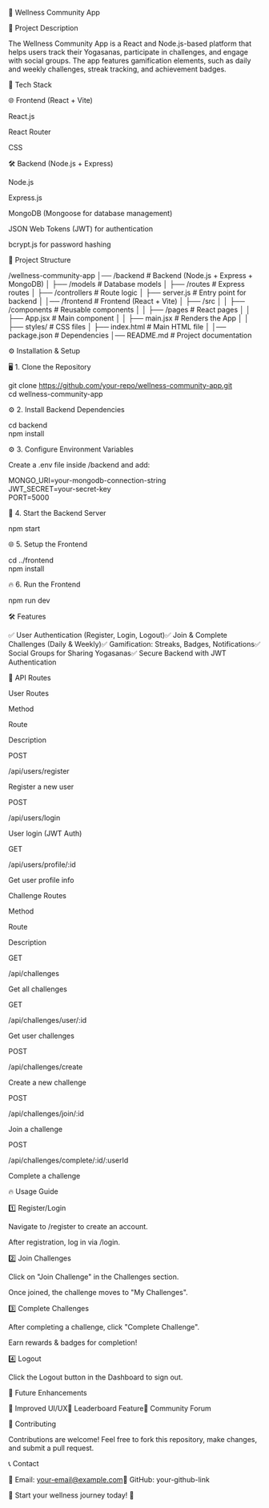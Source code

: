 🌿 Wellness Community App

📌 Project Description

The Wellness Community App is a React and Node.js-based platform that helps users track their Yogasanas, participate in challenges, and engage with social groups. The app features gamification elements, such as daily and weekly challenges, streak tracking, and achievement badges.

🚀 Tech Stack

🌐 Frontend (React + Vite)

React.js

React Router

CSS

🛠️ Backend (Node.js + Express)

Node.js

Express.js

MongoDB (Mongoose for database management)

JSON Web Tokens (JWT) for authentication

bcrypt.js for password hashing

📂 Project Structure

/wellness-community-app
│── /backend # Backend (Node.js + Express + MongoDB)
│ ├── /models # Database models
│ ├── /routes # Express routes
│ ├── /controllers # Route logic
│ ├── server.js # Entry point for backend
│
│── /frontend # Frontend (React + Vite)
│ ├── /src
│ │ ├── /components # Reusable components
│ │ ├── /pages # React pages
│ │ ├── App.jsx # Main component
│ │ ├── main.jsx # Renders the App
│ │ ├── styles/ # CSS files
│ ├── index.html # Main HTML file
│
│── package.json # Dependencies
│── README.md # Project documentation

⚙️ Installation & Setup

🖥️ 1. Clone the Repository

git clone https://github.com/your-repo/wellness-community-app.git  
cd wellness-community-app  

⚙️ 2. Install Backend Dependencies

cd backend  
npm install  

⚙️ 3. Configure Environment Variables

Create a .env file inside /backend and add:

MONGO_URI=your-mongodb-connection-string  
JWT_SECRET=your-secret-key  
PORT=5000  

🚀 4. Start the Backend Server

npm start  

🌐 5. Setup the Frontend

cd ../frontend  
npm install  

🔥 6. Run the Frontend

npm run dev  

🛠️ Features

✅ User Authentication (Register, Login, Logout)✅ Join & Complete Challenges (Daily & Weekly)✅ Gamification: Streaks, Badges, Notifications✅ Social Groups for Sharing Yogasanas✅ Secure Backend with JWT Authentication

📜 API Routes

User Routes

Method

Route

Description

POST

/api/users/register

Register a new user

POST

/api/users/login

User login (JWT Auth)

GET

/api/users/profile/:id

Get user profile info

Challenge Routes

Method

Route

Description

GET

/api/challenges

Get all challenges

GET

/api/challenges/user/:id

Get user challenges

POST

/api/challenges/create

Create a new challenge

POST

/api/challenges/join/:id

Join a challenge

POST

/api/challenges/complete/:id/:userId

Complete a challenge

🔥 Usage Guide

1️⃣ Register/Login

Navigate to /register to create an account.

After registration, log in via /login.

2️⃣ Join Challenges

Click on "Join Challenge" in the Challenges section.

Once joined, the challenge moves to "My Challenges".

3️⃣ Complete Challenges

After completing a challenge, click "Complete Challenge".

Earn rewards & badges for completion!

4️⃣ Logout

Click the Logout button in the Dashboard to sign out.

📌 Future Enhancements

🔹 Improved UI/UX🔹 Leaderboard Feature🔹 Community Forum

🤝 Contributing

Contributions are welcome! Feel free to fork this repository, make changes, and submit a pull request.

📞 Contact

📧 Email: your-email@example.com🔗 GitHub: your-github-link

🚀 Start your wellness journey today! 🌿